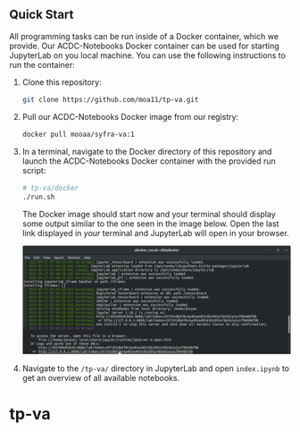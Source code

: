 

## Quick Start

All programming tasks can be run inside of a Docker container, which we provide. Our ACDC-Notebooks Docker container can be used for starting JupyterLab on you local machine. You can use the following instructions to run the container:


1. Clone this repository:
    ```bash
    git clone https://github.com/moa11/tp-va.git
    ```

2. Pull our ACDC-Notebooks Docker image from our registry:
    ```bash
    docker pull mooaa/syfra-va:1
    ```

3. In a terminal, navigate to the Docker directory of this repository and launch the ACDC-Notebooks Docker container with the provided run script:
    ```bash
    # tp-va/docker
    ./run.sh
    ```

    The Docker image should start now and your terminal should display some output similar to the one seen in the image below. Open the last link displayed in *your* terminal and JupyterLab will open in your browser.

    ![](assets/terminal.png)

4. Navigate to the `/tp-va/` directory in JupyterLab and open `index.ipynb` to get an overview of all available notebooks.



# tp-va

